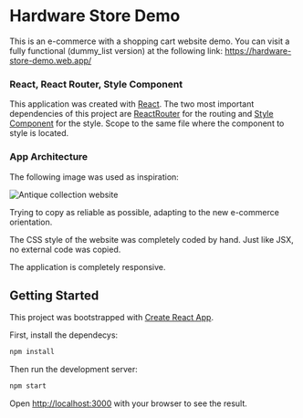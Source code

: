 # Hardware Store Demo
This is an e-commerce with a shopping cart website demo. You can visit a fully functional (dummy_list version) at the following link: 
https://hardware-store-demo.web.app/

### React, React Router, Style Component
This application was created with [React](https://react.dev/). The two most important dependencies of this project are [ReactRouter](https://reactrouter.com/) for the routing and [Style Component](https://styled-components.com/) for the style. Scope to the same file where the component to style is located.

### App Architecture
The following image was used as inspiration:

![Antique collection website](https://github.com/dgsergio/hardware-store-static/raw/master/public/img/inspiration.jpg)

Trying to copy as reliable as possible, adapting to the new e-commerce orientation.

The CSS style of the website was completely coded by hand. Just like JSX, no external code was copied.

The application is completely responsive.

## Getting Started
This project was bootstrapped with [Create React App](https://github.com/facebook/create-react-app).

First, install the dependecys:

```bash
npm install
```
 Then run the development server:

```bash
npm start
```

Open [http://localhost:3000](http://localhost:3000) with your browser to see the result.